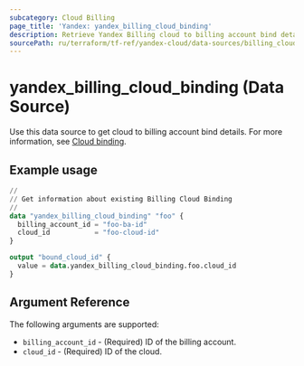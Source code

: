 ```yaml
---
subcategory: Cloud Billing
page_title: 'Yandex: yandex_billing_cloud_binding'
description: Retrieve Yandex Billing cloud to billing account bind details.
sourcePath: ru/terraform/tf-ref/yandex-cloud/data-sources/billing_cloud_binding.md
---
```


# yandex_billing_cloud_binding (Data Source)



Use this data source to get cloud to billing account bind details. For more information, see [Cloud binding](https://yandex.cloud/docs/billing/operations/pin-cloud).

## Example usage

```terraform
//
// Get information about existing Billing Cloud Binding
//
data "yandex_billing_cloud_binding" "foo" {
  billing_account_id = "foo-ba-id"
  cloud_id           = "foo-cloud-id"
}

output "bound_cloud_id" {
  value = data.yandex_billing_cloud_binding.foo.cloud_id
}
```


## Argument Reference

The following arguments are supported:

* `billing_account_id` - (Required) ID of the billing account.
* `cloud_id` - (Required) ID of the cloud.
